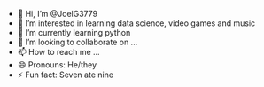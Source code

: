 - 👋 Hi, I’m @JoelG3779
- 👀 I’m interested in learning data science, video games and music
- 🌱 I’m currently learning python
- 💞️ I’m looking to collaborate on ...
- 📫 How to reach me ...
- 😄 Pronouns: He/they
- ⚡ Fun fact: Seven ate nine

<!---
JoelG3779/JoelG3779 is a ✨ special ✨ repository because its `README.md` (this file) appears on your GitHub profile.
You can click the Preview link to take a look at your changes.
--->
